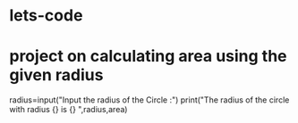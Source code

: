 # lets-code
# project on calculating area using the given radius
radius=input("Input the radius of the Circle :")
print("The radius of the circle with radius {} is {} ",radius,area)
